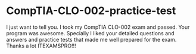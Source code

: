 # CompTIA-CLO-002-practice-test
I just want to tell you. I took my CompTIA CLO-002 exam and passed. Your program was awesome. Specially I liked your detailed questions and answers and practice tests that made me well prepared for the exam. Thanks a lot ITEXAMSPRO!!!
